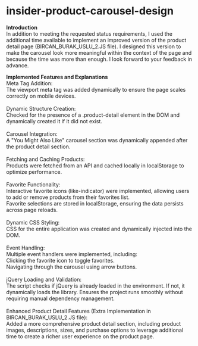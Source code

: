 # insider-product-carousel-design

<b>Introduction</b><br>
In addition to meeting the requested status requirements, I used the additional time available to implement an improved version of the product detail page (BIRCAN_BURAK_USLU_2.JS file). I designed this version to make the carousel look more meaningful within the context of the page and because the time was more than enough. I look forward to your feedback in advance.

<b>Implemented Features and Explanations</b><br>
Meta Tag Addition:<br>
The viewport meta tag was added dynamically to ensure the page scales correctly on mobile devices.
<br><br>
Dynamic Structure Creation:<br>
Checked for the presence of a .product-detail element in the DOM and dynamically created it if it did not exist.
<br><br>
Carousel Integration:<br>
A "You Might Also Like" carousel section was dynamically appended after the product detail section.
<br><br>
Fetching and Caching Products:<br>
Products were fetched from an API and cached locally in localStorage to optimize performance.
<br><br>
Favorite Functionality:<br>
Interactive favorite icons (like-indicator) were implemented, allowing users to add or remove products from their favorites list.<br>
Favorite selections are stored in localStorage, ensuring the data persists across page reloads.
<br><br>
Dynamic CSS Styling:<br>
CSS for the entire application was created and dynamically injected into the DOM.
<br><br>
Event Handling:<br>
Multiple event handlers were implemented, including:<br>
Clicking the favorite icon to toggle favorites.<br>
Navigating through the carousel using arrow buttons.<br>
<br>
jQuery Loading and Validation:<br>
The script checks if jQuery is already loaded in the environment. If not, it dynamically loads the library. Ensures the project runs smoothly without requiring manual dependency management.
<br><br>
Enhanced Product Detail Features (Extra Implementation in BIRCAN_BURAK_USLU_2.JS file):<br>
Added a more comprehensive product detail section, including product images, descriptions, sizes, and purchase options to leverage additional time to create a richer user experience on the product page.
